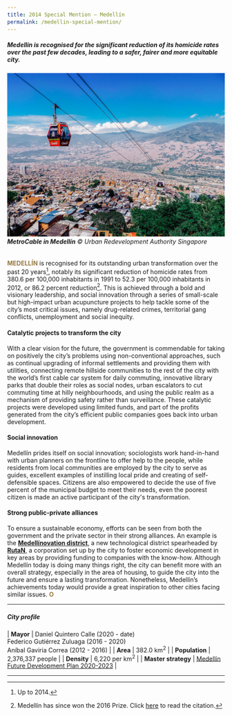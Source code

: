 ```yaml
---
title: 2014 Special Mention — Medellín
permalink: /medellin-special-mention/
---
```


##### Medellín is recognised for the significant reduction of its homicide rates over the past few decades, leading to a safer, fairer and more equitable city.

###### ![MetroCable in Medellín](/images/special-mentions/medellin.jpg)**MetroCable in Medellín** © Urban Redevelopment Authority Singapore

<b><font color="#967942">MEDELLÍN</font></b> is recognised for its outstanding urban transformation over the past 20 years[^1], notably its significant reduction of homicide rates from 380.6 per 100,000 inhabitants in 1991 to 52.3 per 100,000 inhabitants in 2012, or 86.2 percent reduction[^2]. This is achieved through a bold and visionary leadership, and social innovation through a series of small-scale but high-impact urban acupuncture projects to help tackle some of the city’s most critical issues, namely drug-related crimes, territorial gang conflicts, unemployment and social inequity.

#### **Catalytic projects to transform the city**

With a clear vision for the future, the government is commendable for taking on positively the city’s problems using non-conventional approaches, such as continual upgrading of informal settlements and providing them with utilities, connecting remote hillside communities to the rest of the city with the world’s first cable car system for daily commuting, innovative library parks that double their roles as social nodes, urban escalators to cut commuting time at hilly neighbourhoods, and using the public realm as a mechanism of providing safety rather than surveillance. These catalytic projects were developed using limited funds, and part of the profits generated from the city’s efficient public companies goes back into urban development.

#### **Social innovation**

Medellín prides itself on social innovation; sociologists work hand-in-hand with urban planners on the frontline to offer help to the people, while residents from local communities are employed by the city to serve as guides, excellent examples of instilling local pride and creating of self-defensible spaces. Citizens are also empowered to decide the use of five percent of the municipal budget to meet their needs, even the poorest citizen is made an active participant of the city's transformation.

#### **Strong public-private alliances**

To ensure a sustainable economy, efforts can be seen from both the government and the private sector in their strong alliances. An example is the [**Medellínovation district**](http://www.distritomedellin.org), a new technological district spearheaded by [**RutaN**](https://www.rutanmedellin.org/images/rutan/brochure_ingles.pdf), a corporation set up by the city to foster economic development in key areas by providing funding to companies with the know-how. Although Medellín today is doing many things right, the city can benefit more with an overall strategy, especially in the area of housing, to guide the city into the future and ensure a lasting transformation. Nonetheless, Medellín’s achievements today would provide a great inspiration to other cities facing similar issues. **<font color="#967942">O</font>**

---

##### **City profile**

| **Mayor** | Daniel Quintero Calle (2020 - date) <br> Federico Gutiérrez Zuluaga (2016 - 2020) <br> Aníbal Gaviria Correa (2012 - 2016) |
| **Area** | 382.0 km<sup>2</sup> |
| **Population** | 2,376,337 people | 
| **Density** | 6,220 per km<sup>2</sup> |
| **Master strategy** | [Medellín Future Development Plan 2020-2023](https://www.medellin.gov.co/irj/portal/medellin?NavigationTarget=contenido/6899-Plan-de-Desarrollo-2020---2023--Gaceta-oficial---Medellin-Futuro) |

---

[^1]: Up to 2014.
[^2]: Medellín has since won the 2016 Prize. Click [here](/medellin/) to read the citation.


